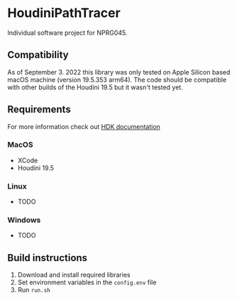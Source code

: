 # HoudiniPathTracer
Individual software project for NPRG045.

## Compatibility
As of September 3. 2022 this library was only tested on Apple Silicon based macOS machine (version 19.5.353 arm64). The code should be compatible with other builds of the Houdini 19.5 but it wasn't tested yet.

## Requirements
For more information check out [HDK documentation](https://www.sidefx.com/docs/hdk/_h_d_k__intro.html)
### MacOS
- XCode
- Houdini 19.5
### Linux
- TODO
### Windows
- TODO

## Build instructions
1) Download and install required libraries
2) Set environment variables in the `config.env` file
3) Run `run.sh`
